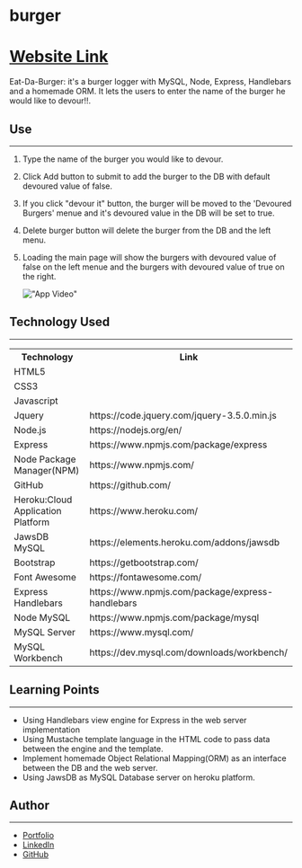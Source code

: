 # burger

<h1><a href="https://burger-hss.herokuapp.com/">Website Link</a></h1>

Eat-Da-Burger: it's a burger logger with MySQL, Node, Express, Handlebars and a homemade ORM. It lets the users to enter the name of the burger he would like to devour!!.

<h2>Use</h2>
<hr>

1. Type the name of the burger you would like to devour.
2. Click Add button to submit to add the burger to the DB with default devoured value of false.
3. If you click "devour it" button, the burger will be moved to the 'Devoured Burgers' menue and it's devoured value in the DB will be set to true.
4. Delete burger button will delete the burger from the DB and the left menu.
5. Loading the main page will show the burgers with devoured value of false on the left menue and the burgers with devoured value of true on the right.

   !["App Video"](/public/assets/media/app-video.gif)

<h2>Technology Used</h2>
<hr>

<table>
<tr>
<th>Technology</th>

<th>Link</th>

</tr>
<tr>
<td>HTML5</td>
<td></td>
</tr>
<tr>
<td>CSS3</td>
<td></td>
</tr>
<tr>
<td>Javascript</td>
<td></td>
</tr>
<tr>
<td>Jquery</td>
<td>https://code.jquery.com/jquery-3.5.0.min.js</td>
</tr>
<tr>
<td>Node.js</td>
<td>https://nodejs.org/en/</td>
</tr>
<tr>
<td>Express</td>
<td>https://www.npmjs.com/package/express</td>
</tr>
<tr>
<td>Node Package Manager(NPM)</td>
<td>https://www.npmjs.com/</td>
</tr>
<tr>
<td>GitHub</td>
<td>https://github.com/</td>
</tr>
<tr>
<td>Heroku:Cloud Application Platform</td>
<td>https://www.heroku.com/</td>
</tr>
<tr>
<td>JawsDB MySQL</td>
<td>https://elements.heroku.com/addons/jawsdb</td>
</tr>
<tr>
<td>Bootstrap</td>
<td>https://getbootstrap.com/</td>
</tr>
<tr>
<td>Font Awesome</td>
<td>https://fontawesome.com/</td>
</tr>
<tr>
<td>Express Handlebars</td>
<td>https://www.npmjs.com/package/express-handlebars</td>
</tr>
<tr>
<td>Node MySQL</td>
<td>https://www.npmjs.com/package/mysql</td>
</tr>
<tr>
<td>MySQL Server</td>
<td>https://www.mysql.com/</td>
</tr>
<tr>
<td>MySQL Workbench</td>
<td>https://dev.mysql.com/downloads/workbench/</td>
</tr>
</table>

<h2>Learning Points</h2>
<hr>

- Using Handlebars view engine for Express in the web server implementation
- Using Mustache template language in the HTML code to pass data between the engine and the template.
- Implement homemade Object Relational Mapping(ORM) as an interface between the DB and the web server.
- Using JawsDB as MySQL Database server on heroku platform.

<h2>Author</h2>
<hr>

- <a href="hishamsaymeh.com">Portfolio</a>
- <a href="https://www.linkedin.com/in/hisham-saymeh">LinkedIn</a>
- <a href="https://github.com/hishamss">GitHub</a>

